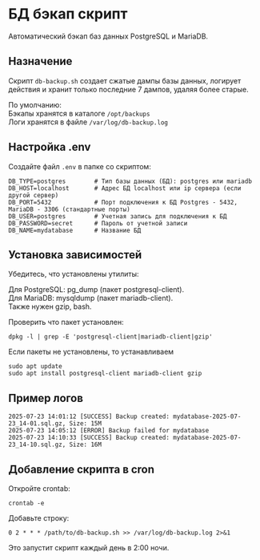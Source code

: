 # БД бэкап скрипт

Автоматический бэкап баз данных PostgreSQL и MariaDB.

## Назначение

Скрипт `db-backup.sh` создает сжатые дампы базы данных, логирует действия и хранит только последние 7 дампов, удаляя более старые.

По умолчанию:<br>
Бэкапы хранятся в каталоге `/opt/backups`<br>
Логи хранятся в файле `/var/log/db-backup.log`<br>

## Настройка .env

Создайте файл `.env` в папке со скриптом:
```
DB_TYPE=postgres        # Тип базы данных (БД): postgres или mariadb
DB_HOST=localhost       # Адрес БД localhost или ip сервера (если другой сервер)
DB_PORT=5432            # Порт подключения к БД Postgres - 5432, MariaDB - 3306 (стандартные порты)
DB_USER=postgres        # Учетная запись для подключения к БД
DB_PASSWORD=secret      # Пароль от учетной записи 
DB_NAME=mydatabase      # Название БД
```

## Установка зависимостей

Убедитесь, что установлены утилиты:<br>  

Для PostgreSQL: pg_dump (пакет postgresql-client).<br> 
Для MariaDB: mysqldump  (пакет mariadb-client).<br> 
Также нужен gzip, bash.<br> 

Проверить что пакет установлен:
```
dpkg -l | grep -E 'postgresql-client|mariadb-client|gzip'
```
Если пакеты не установлены, то устанавливаем

```
sudo apt update
sudo apt install postgresql-client mariadb-client gzip
```

## Пример логов

```log
2025-07-23 14:01:12 [SUCCESS] Backup created: mydatabase-2025-07-23_14-01.sql.gz, Size: 15M
2025-07-23 14:05:12 [ERROR] Backup failed for mydatabase
2025-07-23 14:10:33 [SUCCESS] Backup created: mydatabase-2025-07-23_14-10.sql.gz, Size: 16M
```

## Добавление скрипта в cron 

Откройте crontab:
```
crontab -e
```

Добавьте строку:
```
0 2 * * * /path/to/db-backup.sh >> /var/log/db-backup.log 2>&1
```
Это запустит скрипт каждый день в 2:00 ночи.

